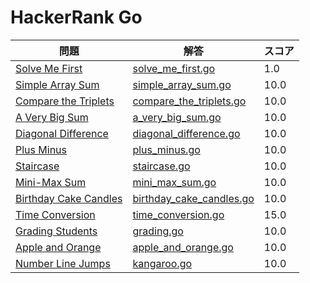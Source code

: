 # HackerRank Go

| 問題 | 解答 | スコア |
| ---- | ---- | ------ |
| [Solve Me First](https://www.hackerrank.com/challenges/solve-me-first/problem?isFullScreen=true) | [solve_me_first.go](solve_me_first.go) | 1.0 |
| [Simple Array Sum](https://www.hackerrank.com/challenges/simple-array-sum/problem?isFullScreen=true) | [simple_array_sum.go](simple_array_sum.go) | 10.0 |
| [Compare the Triplets](https://www.hackerrank.com/challenges/compare-the-triplets/problem?isFullScreen=true) | [compare_the_triplets.go](compare_the_triplets.go) | 10.0 |
| [A Very Big Sum](https://www.hackerrank.com/challenges/a-very-big-sum/problem?isFullScreen=true) | [a_very_big_sum.go](a_very_big_sum.go) | 10.0 |
| [Diagonal Difference](https://www.hackerrank.com/challenges/diagonal-difference/problem?isFullScreen=true) | [diagonal_difference.go](diagonal_difference.go) | 10.0 |
| [Plus Minus](https://www.hackerrank.com/challenges/plus-minus/problem?isFullScreen=true) | [plus_minus.go](plus_minus.go) | 10.0 |
| [Staircase](https://www.hackerrank.com/challenges/staircase/problem?isFullScreen=true) | [staircase.go](staircase.go) | 10.0 |
| [Mini-Max Sum](https://www.hackerrank.com/challenges/mini-max-sum/problem?isFullScreen=true) | [mini_max_sum.go](mini_max_sum.go) | 10.0 |
| [Birthday Cake Candles](https://www.hackerrank.com/challenges/birthday-cake-candles/problem?isFullScreen=true) | [birthday_cake_candles.go](birthday_cake_candles.go) | 10.0 |
| [Time Conversion](https://www.hackerrank.com/challenges/time-conversion/problem?isFullScreen=true) | [time_conversion.go](time_conversion.go) | 15.0 |
| [Grading Students](https://www.hackerrank.com/challenges/grading/problem?isFullScreen=true) | [grading.go](grading.go) | 10.0 |
| [Apple and Orange](https://www.hackerrank.com/challenges/apple-and-orange/problem?isFullScreen=true) | [apple_and_orange.go](apple_and_orange.go) | 10.0 |
| [Number Line Jumps](https://www.hackerrank.com/challenges/kangaroo?isFullScreen=true) | [kangaroo.go](kangaroo.go) | 10.0 |
